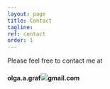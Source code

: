 ```yaml
---
layout: page
title: Contact
tagline: 
ref: contact
order: 1
---
```


Please feel free to contact me at
#### [](#header-4)olga.a.graf<img src="https://render.githubusercontent.com/render/math?math=%5Clarge+%5Cdisplaystyle++%5C%40">gmail.com



<!---
[Go to the Home Page]({{ '/' | absolute_url }})
![image](/assets/images/numbers14.jpg)
-->
